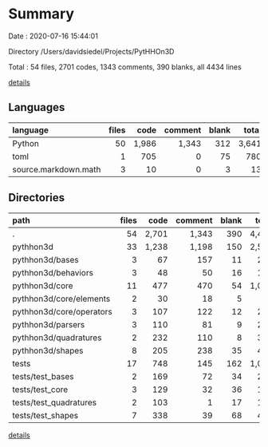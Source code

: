 # Summary

Date : 2020-07-16 15:44:01

Directory /Users/davidsiedel/Projects/PytHHOn3D

Total : 54 files,  2701 codes, 1343 comments, 390 blanks, all 4434 lines

[details](details.md)

## Languages
| language | files | code | comment | blank | total |
| :--- | ---: | ---: | ---: | ---: | ---: |
| Python | 50 | 1,986 | 1,343 | 312 | 3,641 |
| toml | 1 | 705 | 0 | 75 | 780 |
| source.markdown.math | 3 | 10 | 0 | 3 | 13 |

## Directories
| path | files | code | comment | blank | total |
| :--- | ---: | ---: | ---: | ---: | ---: |
| . | 54 | 2,701 | 1,343 | 390 | 4,434 |
| pythhon3d | 33 | 1,238 | 1,198 | 150 | 2,586 |
| pythhon3d/bases | 3 | 67 | 157 | 11 | 235 |
| pythhon3d/behaviors | 3 | 48 | 50 | 16 | 114 |
| pythhon3d/core | 11 | 477 | 470 | 54 | 1,001 |
| pythhon3d/core/elements | 2 | 30 | 18 | 5 | 53 |
| pythhon3d/core/operators | 3 | 107 | 122 | 12 | 241 |
| pythhon3d/parsers | 3 | 110 | 81 | 9 | 200 |
| pythhon3d/quadratures | 2 | 232 | 110 | 8 | 350 |
| pythhon3d/shapes | 8 | 205 | 238 | 35 | 478 |
| tests | 17 | 748 | 145 | 162 | 1,055 |
| tests/test_bases | 2 | 169 | 72 | 34 | 275 |
| tests/test_core | 3 | 129 | 32 | 36 | 197 |
| tests/test_quadratures | 2 | 103 | 1 | 17 | 121 |
| tests/test_shapes | 7 | 338 | 39 | 68 | 445 |

[details](details.md)